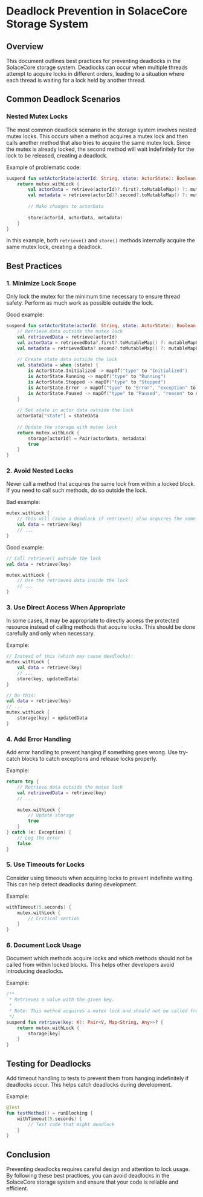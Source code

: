 # Deadlock Prevention in SolaceCore Storage System

## Overview

This document outlines best practices for preventing deadlocks in the SolaceCore storage system. Deadlocks can occur when multiple threads attempt to acquire locks in different orders, leading to a situation where each thread is waiting for a lock held by another thread.

## Common Deadlock Scenarios

### Nested Mutex Locks

The most common deadlock scenario in the storage system involves nested mutex locks. This occurs when a method acquires a mutex lock and then calls another method that also tries to acquire the same mutex lock. Since the mutex is already locked, the second method will wait indefinitely for the lock to be released, creating a deadlock.

Example of problematic code:
```kotlin
suspend fun setActorState(actorId: String, state: ActorState): Boolean {
    return mutex.withLock {
        val actorData = retrieve(actorId)?.first?.toMutableMap() ?: mutableMapOf()
        val metadata = retrieve(actorId)?.second?.toMutableMap() ?: mutableMapOf()
        
        // Make changes to actorData
        
        store(actorId, actorData, metadata)
    }
}
```

In this example, both `retrieve()` and `store()` methods internally acquire the same mutex lock, creating a deadlock.

## Best Practices

### 1. Minimize Lock Scope

Only lock the mutex for the minimum time necessary to ensure thread safety. Perform as much work as possible outside the lock.

Good example:
```kotlin
suspend fun setActorState(actorId: String, state: ActorState): Boolean {
    // Retrieve data outside the mutex lock
    val retrievedData = retrieve(actorId)
    val actorData = retrievedData?.first?.toMutableMap() ?: mutableMapOf()
    val metadata = retrievedData?.second?.toMutableMap() ?: mutableMapOf()
    
    // Create state data outside the lock
    val stateData = when (state) {
        is ActorState.Initialized -> mapOf("type" to "Initialized")
        is ActorState.Running -> mapOf("type" to "Running")
        is ActorState.Stopped -> mapOf("type" to "Stopped")
        is ActorState.Error -> mapOf("type" to "Error", "exception" to state.exception)
        is ActorState.Paused -> mapOf("type" to "Paused", "reason" to state.reason)
    }
    
    // Set state in actor data outside the lock
    actorData["state"] = stateData
    
    // Update the storage with mutex lock
    return mutex.withLock {
        storage[actorId] = Pair(actorData, metadata)
        true
    }
}
```

### 2. Avoid Nested Locks

Never call a method that acquires the same lock from within a locked block. If you need to call such methods, do so outside the lock.

Bad example:
```kotlin
mutex.withLock {
    // This will cause a deadlock if retrieve() also acquires the same mutex
    val data = retrieve(key)
    // ...
}
```

Good example:
```kotlin
// Call retrieve() outside the lock
val data = retrieve(key)

mutex.withLock {
    // Use the retrieved data inside the lock
    // ...
}
```

### 3. Use Direct Access When Appropriate

In some cases, it may be appropriate to directly access the protected resource instead of calling methods that acquire locks. This should be done carefully and only when necessary.

Example:
```kotlin
// Instead of this (which may cause deadlocks):
mutex.withLock {
    val data = retrieve(key)
    // ...
    store(key, updatedData)
}

// Do this:
val data = retrieve(key)
// ...
mutex.withLock {
    storage[key] = updatedData
}
```

### 4. Add Error Handling

Add error handling to prevent hanging if something goes wrong. Use try-catch blocks to catch exceptions and release locks properly.

Example:
```kotlin
return try {
    // Retrieve data outside the mutex lock
    val retrievedData = retrieve(key)
    // ...
    
    mutex.withLock {
        // Update storage
        true
    }
} catch (e: Exception) {
    // Log the error
    false
}
```

### 5. Use Timeouts for Locks

Consider using timeouts when acquiring locks to prevent indefinite waiting. This can help detect deadlocks during development.

Example:
```kotlin
withTimeout(5.seconds) {
    mutex.withLock {
        // Critical section
    }
}
```

### 6. Document Lock Usage

Document which methods acquire locks and which methods should not be called from within locked blocks. This helps other developers avoid introducing deadlocks.

Example:
```kotlin
/**
 * Retrieves a value with the given key.
 * 
 * Note: This method acquires a mutex lock and should not be called from within a locked block.
 */
suspend fun retrieve(key: K): Pair<V, Map<String, Any>>? {
    return mutex.withLock {
        storage[key]
    }
}
```

## Testing for Deadlocks

Add timeout handling to tests to prevent them from hanging indefinitely if deadlocks occur. This helps catch deadlocks during development.

Example:
```kotlin
@Test
fun testMethod() = runBlocking {
    withTimeout(5.seconds) {
        // Test code that might deadlock
    }
}
```

## Conclusion

Preventing deadlocks requires careful design and attention to lock usage. By following these best practices, you can avoid deadlocks in the SolaceCore storage system and ensure that your code is reliable and efficient.